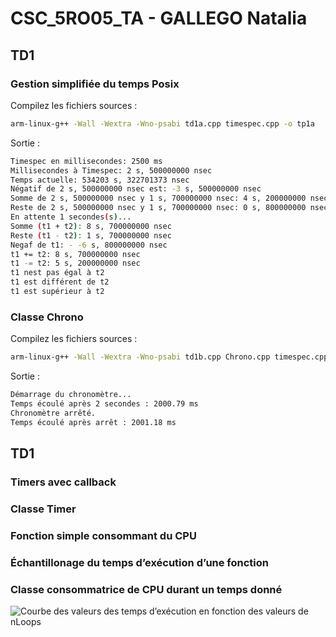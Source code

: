 # CSC_5RO05_TA - GALLEGO Natalia

## TD1

### Gestion simplifiée du temps Posix

Compilez les fichiers sources :
```sh
arm-linux-g++ -Wall -Wextra -Wno-psabi td1a.cpp timespec.cpp -o tp1a
```
Sortie :
```sh
Timespec en millisecondes: 2500 ms
Millisecondes à Timespec: 2 s, 500000000 nsec
Temps actuelle: 534203 s, 322701373 nsec
Négatif de 2 s, 500000000 nsec est: -3 s, 500000000 nsec
Somme de 2 s, 500000000 nsec y 1 s, 700000000 nsec: 4 s, 200000000 nsec
Reste de 2 s, 500000000 nsec y 1 s, 700000000 nsec: 0 s, 800000000 nsec
En attente 1 secondes(s)...
Somme (t1 + t2): 8 s, 700000000 nsec
Reste (t1 - t2): 1 s, 700000000 nsec
Negaf de t1: - -6 s, 800000000 nsec
t1 += t2: 8 s, 700000000 nsec
t1 -= t2: 5 s, 200000000 nsec
t1 nest pas égal à t2
t1 est différent de t2
t1 est supérieur à t2
```


### Classe Chrono

Compilez les fichiers sources :
```sh
arm-linux-g++ -Wall -Wextra -Wno-psabi td1b.cpp Chrono.cpp timespec.cpp -o tp1b
```
Sortie :
```sh
Démarrage du chronomètre...
Temps écoulé après 2 secondes : 2000.79 ms
Chronomètre arrêté.
Temps écoulé après arrêt : 2001.18 ms
```

## TD1

### Timers avec callback

### Classe Timer

### Fonction simple consommant du CPU

### Échantillonage du temps d’exécution d’une fonction

### Classe consommatrice de CPU durant un temps donné


![Courbe des valeurs des temps d’exécution en fonction des valeurs de nLoops](TempsExecution_vs_nLoops_TD2C.png)
